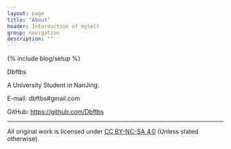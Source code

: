 ```yaml
---
layout: page
title: "About"
header: Intorduction of myself
group: navigation
description: ""
---
```

{% include blog/setup %}

Dbftbs

A University Student in NanJing.

E-mail: dbftbs#gmail.com

GitHub: <https://github.com/Dbftbs>

---
All original work is licensed under [CC BY-NC-SA 4.0](http://creativecommons.org/licenses/by-nc-sa/4.0/) (Unless stated otherwise).
